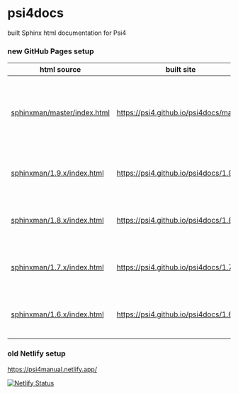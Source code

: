 # psi4docs
built Sphinx html documentation for Psi4

### new GitHub Pages setup

| html source | built site | how |
| ---- | ---- | ---- |
| [sphinxman/master/index.html](sphinxman/master/index.html) | https://psi4.github.io/psi4docs/master | pushed by psi4/psi4 GHA upon commit to master |
| [sphinxman/1.9.x/index.html](sphinxman/1.9.x/index.html) | https://psi4.github.io/psi4docs/1.9.x | hand-copy snapshot dir upon release |
| [sphinxman/1.8.x/index.html](sphinxman/1.8.x/index.html) | https://psi4.github.io/psi4docs/1.8.x | hand-copy snapshot dir upon release |
| [sphinxman/1.7.x/index.html](sphinxman/1.7.x/index.html) | https://psi4.github.io/psi4docs/1.7.x | hand-copy snapshot dir upon release |
| [sphinxman/1.6.x/index.html](sphinxman/1.6.x/index.html) | https://psi4.github.io/psi4docs/1.6.x | hand-copy snapshot dir upon release |


### old Netlify setup

https://psi4manual.netlify.app/

[![Netlify Status](https://api.netlify.com/api/v1/badges/d9f6ba2d-e395-4d7f-96ca-968e55bac9c6/deploy-status)](https://app.netlify.com/sites/psi4manual/deploys)

